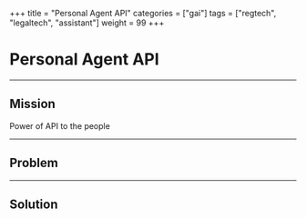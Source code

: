 +++
title = "Personal Agent API"
categories = ["gai"]
tags = ["regtech", "legaltech", "assistant"]
weight = 99
+++

# Personal Agent API

---

## Mission

Power of API to the people

---

## Problem

---

## Solution
